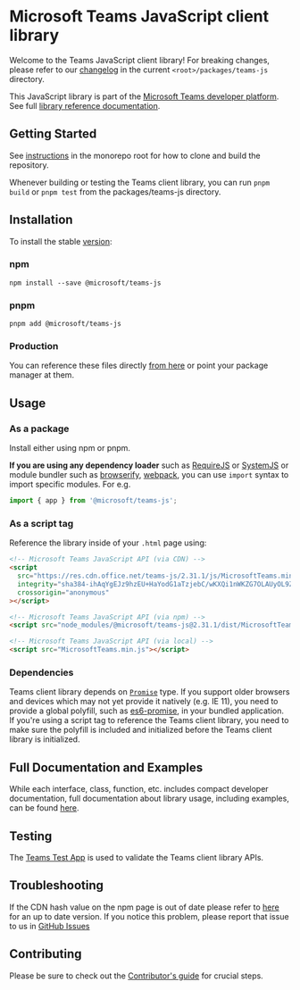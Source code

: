 # Microsoft Teams JavaScript client library

Welcome to the Teams JavaScript client library! For breaking changes, please refer to our [changelog](./CHANGELOG.md) in the current `<root>/packages/teams-js` directory.

This JavaScript library is part of the [Microsoft Teams developer platform](https://learn.microsoft.com/microsoftteams/platform/). See full [library reference documentation](https://learn.microsoft.com/javascript/api/overview/msteams-client?view=msteams-client-js-latest).

## Getting Started

See [instructions](../../README.md#Getting-Started) in the monorepo root for how to clone and build the repository.

Whenever building or testing the Teams client library, you can run `pnpm build` or `pnpm test` from the packages/teams-js directory.

## Installation

To install the stable [version](https://learn.microsoft.com/javascript/api/overview/msteams-client?view=msteams-client-js-latest):

### npm

`npm install --save @microsoft/teams-js`

### pnpm

`pnpm add @microsoft/teams-js`

### Production

You can reference these files directly [from here](https://res.cdn.office.net/teams-js/2.31.1/js/MicrosoftTeams.min.js) or point your package manager at them.

## Usage

### As a package

Install either using npm or pnpm.

**If you are using any dependency loader** such as [RequireJS](http://requirejs.org/) or [SystemJS](https://github.com/systemjs/systemjs) or module bundler such as [browserify](http://browserify.org/), [webpack](https://webpack.github.io/), you can use `import` syntax to import specific modules. For e.g.

```typescript
import { app } from '@microsoft/teams-js';
```

### As a script tag

Reference the library inside of your `.html` page using:

```html
<!-- Microsoft Teams JavaScript API (via CDN) -->
<script
  src="https://res.cdn.office.net/teams-js/2.31.1/js/MicrosoftTeams.min.js"
  integrity="sha384-ihAqYgEJz9hzEU+HaYodG1aTzjebC/wKXQi1nWKZG7OLAUyOL9ZrzD/SfZu79Jeu"
  crossorigin="anonymous"
></script>

<!-- Microsoft Teams JavaScript API (via npm) -->
<script src="node_modules/@microsoft/teams-js@2.31.1/dist/MicrosoftTeams.min.js"></script>

<!-- Microsoft Teams JavaScript API (via local) -->
<script src="MicrosoftTeams.min.js"></script>
```

### Dependencies

Teams client library depends on [`Promise`](https://developer.mozilla.org/en-US/docs/Web/JavaScript/Reference/Global_Objects/Promise) type. If you support older browsers and devices which may not yet provide it natively (e.g. IE 11), you need to provide a global polyfill, such as [es6-promise](https://www.npmjs.com/package/es6-promise), in your bundled application. If you're using a script tag to reference the Teams client library, you need to make sure the polyfill is included and initialized before the Teams client library is initialized.

## Full Documentation and Examples

While each interface, class, function, etc. includes compact developer documentation, full documentation about library usage, including examples, can be found [here](https://learn.microsoft.com/en-us/javascript/api/overview/msteams-client?view=msteams-client-js-latest).

## Testing

The [Teams Test App](https://aka.ms/teams-test-app) is used to validate the Teams client library APIs.

## Troubleshooting

If the CDN hash value on the npm page is out of date please refer to [here](https://github.com/OfficeDev/microsoft-teams-library-js/blob/main/packages/teams-js/README.md) for an up to date version. If you notice this problem, please report that issue to us in [GitHub Issues](https://github.com/OfficeDev/microsoft-teams-library-js/issues)

## Contributing

Please be sure to check out the [Contributor's guide](../../CONTRIBUTING.md) for crucial steps.

